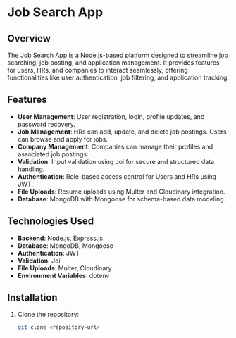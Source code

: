 # Job Search App

## Overview
The Job Search App is a Node.js-based platform designed to streamline job searching, job posting, and application management. It provides features for users, HRs, and companies to interact seamlessly, offering functionalities like user authentication, job filtering, and application tracking.

## Features
- **User Management**: User registration, login, profile updates, and password recovery.
- **Job Management**: HRs can add, update, and delete job postings. Users can browse and apply for jobs.
- **Company Management**: Companies can manage their profiles and associated job postings.
- **Validation**: Input validation using Joi for secure and structured data handling.
- **Authentication**: Role-based access control for Users and HRs using JWT.
- **File Uploads**: Resume uploads using Multer and Cloudinary integration.
- **Database**: MongoDB with Mongoose for schema-based data modeling.

## Technologies Used
- **Backend**: Node.js, Express.js
- **Database**: MongoDB, Mongoose
- **Authentication**: JWT
- **Validation**: Joi
- **File Uploads**: Multer, Cloudinary
- **Environment Variables**: dotenv

## Installation
1. Clone the repository:
   ```bash
   git clone <repository-url>
